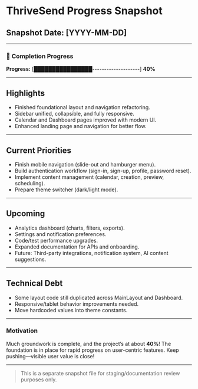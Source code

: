 # ThriveSend Progress Snapshot

## Snapshot Date: [YYYY-MM-DD]

---

### 🚦 **Completion Progress**

**Progress:** [████████████████--------------------] **40%**

---

## Highlights

- Finished foundational layout and navigation refactoring.
- Sidebar unified, collapsible, and fully responsive.
- Calendar and Dashboard pages improved with modern UI.
- Enhanced landing page and navigation for better flow.

---

## Current Priorities

- Finish mobile navigation (slide-out and hamburger menu).
- Build authentication workflow (sign-in, sign-up, profile, password reset).
- Implement content management (calendar, creation, preview, scheduling).
- Prepare theme switcher (dark/light mode).

---

## Upcoming

- Analytics dashboard (charts, filters, exports).
- Settings and notification preferences.
- Code/test performance upgrades.
- Expanded documentation for APIs and onboarding.
- Future: Third-party integrations, notification system, AI content suggestions.

---

## Technical Debt

- Some layout code still duplicated across MainLayout and Dashboard.
- Responsive/tablet behavior improvements needed.
- Move hardcoded values into theme constants.

---

### Motivation

Much groundwork is complete, and the project’s at about **40%**! The foundation is in place for rapid progress on user-centric features. Keep pushing—visible user value is close!

---

> This is a separate snapshot file for staging/documentation review purposes only.